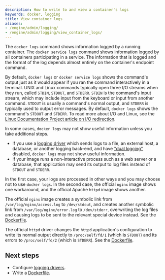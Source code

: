 ```yaml
---
description: How to write to and view a container's logs
keywords: docker, logging
title: View container logs
aliases:
- /engine/admin/logging/
- /engine/admin/logging/view_container_logs/
---
```


The `docker logs` command shows information logged by a running container. The
`docker service logs` command shows information logged by all containers
participating in a service. The information that is logged and the format of the
log depends almost entirely on the container's endpoint command.

By default, `docker logs` or `docker service logs` shows the command's output
just as it would appear if you ran the command interactively in a terminal. UNIX
and Linux commands typically open three I/O streams when they run, called
`STDIN`, `STDOUT`, and `STDERR`. `STDIN` is the command's input stream, which
may include input from the keyboard or input from another command. `STDOUT` is
usually a command's normal output, and `STDERR` is typically used to output
error messages. By default, `docker logs` shows the command's `STDOUT` and
`STDERR`. To read more about I/O and Linux, see the
[Linux Documentation Project article on I/O redirection](https://tldp.org/LDP/abs/html/io-redirection.html).

In some cases, `docker logs` may not show useful information unless you take
additional steps.

- If you use a [logging driver](configure.md) which sends logs to a file, an
  external host, a database, or another logging back-end, and have ["dual logging"](dual-logging.md)
  disabled, `docker logs` may not show useful information.
- If your image runs a non-interactive process such as a web server or a
  database, that application may send its output to log files instead of `STDOUT`
  and `STDERR`.

In the first case, your logs are processed in other ways and you may choose not
to use `docker logs`. In the second case, the official `nginx` image shows one
workaround, and the official Apache `httpd` image shows another.

The official `nginx` image creates a symbolic link from `/var/log/nginx/access.log`
to `/dev/stdout`, and creates another symbolic link
from `/var/log/nginx/error.log` to `/dev/stderr`, overwriting the log files and
causing logs to be sent to the relevant special device instead. See the
[Dockerfile](https://github.com/nginxinc/docker-nginx/blob/8921999083def7ba43a06fabd5f80e4406651353/mainline/jessie/Dockerfile#L21-L23).

The official `httpd` driver changes the `httpd` application's configuration to
write its normal output directly to `/proc/self/fd/1` (which is `STDOUT`) and
its errors to `/proc/self/fd/2` (which is `STDERR`). See the
[Dockerfile](https://github.com/docker-library/httpd/blob/b13054c7de5c74bbaa6d595dbe38969e6d4f860c/2.2/Dockerfile#L72-L75).

## Next steps

- Configure [logging drivers](configure.md).
- Write a [Dockerfile](../../../engine/reference/builder.md).